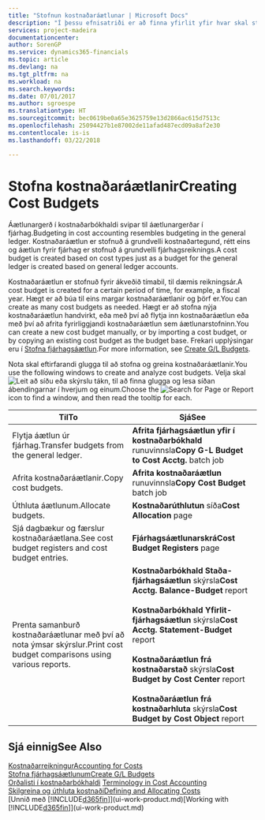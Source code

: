 ```yaml
---
title: "Stofnun kostnaðaráætlunar | Microsoft Docs"
description: "Í þessu efnisatriði er að finna yfirlit yfir hvar skal stofna og greina kostnaðaráætlanir."
services: project-madeira
documentationcenter: 
author: SorenGP
ms.service: dynamics365-financials
ms.topic: article
ms.devlang: na
ms.tgt_pltfrm: na
ms.workload: na
ms.search.keywords: 
ms.date: 07/01/2017
ms.author: sgroespe
ms.translationtype: HT
ms.sourcegitcommit: bec0619be0a65e3625759e13d2866ac615d7513c
ms.openlocfilehash: 25094427b1e87002de11afad487ecd09a8af2e30
ms.contentlocale: is-is
ms.lasthandoff: 03/22/2018

---
```

# <a name="creating-cost-budgets"></a><span data-ttu-id="4801d-103">Stofna kostnaðaráætlanir</span><span class="sxs-lookup"><span data-stu-id="4801d-103">Creating Cost Budgets</span></span>
<span data-ttu-id="4801d-104">Áætlunargerð í kostnaðarbókhaldi svipar til áætlunargerðar í fjárhag.</span><span class="sxs-lookup"><span data-stu-id="4801d-104">Budgeting in cost accounting resembles budgeting in the general ledger.</span></span> <span data-ttu-id="4801d-105">Kostnaðaráætlun er stofnuð á grundvelli kostnaðartegund, rétt eins og áætlun fyrir fjárhag er stofnuð á grundvelli fjárhagsreiknings.</span><span class="sxs-lookup"><span data-stu-id="4801d-105">A cost budget is created based on cost types just as a budget for the general ledger is created based on general ledger accounts.</span></span>  

<span data-ttu-id="4801d-106">Kostnaðaráætlun er stofnuð fyrir ákveðið tímabil, til dæmis reikningsár.</span><span class="sxs-lookup"><span data-stu-id="4801d-106">A cost budget is created for a certain period of time, for example, a fiscal year.</span></span> <span data-ttu-id="4801d-107">Hægt er að búa til eins margar kostnaðaráætlanir og þörf er.</span><span class="sxs-lookup"><span data-stu-id="4801d-107">You can create as many cost budgets as needed.</span></span> <span data-ttu-id="4801d-108">Hægt er að stofna nýja kostnaðaráætlun handvirkt, eða með því að flytja inn kostnaðaráætlun eða með því að afrita fyrirliggjandi kostnaðaráætlun sem áætlunarstofninn.</span><span class="sxs-lookup"><span data-stu-id="4801d-108">You can create a new cost budget manually, or by importing a cost budget, or by copying an existing cost budget as the budget base.</span></span> <span data-ttu-id="4801d-109">Frekari upplýsingar eru í [Stofna fjárhagsáætlun](finance-how-create-budgets.md).</span><span class="sxs-lookup"><span data-stu-id="4801d-109">For more information, see [Create G/L Budgets](finance-how-create-budgets.md).</span></span>

<span data-ttu-id="4801d-110">Nota skal eftirfarandi glugga til að stofna og greina kostnaðaráætlanir.</span><span class="sxs-lookup"><span data-stu-id="4801d-110">You use the following windows to create and analyze cost budgets.</span></span> <span data-ttu-id="4801d-111">Velja skal ![Leit að síðu eða skýrslu](media/ui-search/search_small.png "Leit að síðu eða skýrslu táknið") tákn, til að finna glugga og lesa síðan ábendingarnar í hverjum og einum.</span><span class="sxs-lookup"><span data-stu-id="4801d-111">Choose the ![Search for Page or Report](media/ui-search/search_small.png "Search for Page or Report icon") icon to find a window, and then read the tooltip for each.</span></span>

|<span data-ttu-id="4801d-112">Til</span><span class="sxs-lookup"><span data-stu-id="4801d-112">To</span></span>|<span data-ttu-id="4801d-113">Sjá</span><span class="sxs-lookup"><span data-stu-id="4801d-113">See</span></span>|  
|--------|---------|  
|<span data-ttu-id="4801d-114">Flytja áætlun úr fjárhag.</span><span class="sxs-lookup"><span data-stu-id="4801d-114">Transfer budgets from the general ledger.</span></span>|<span data-ttu-id="4801d-115">**Afrita fjárhagsáætlun yfir í kostnaðarbókhald** runuvinnsla</span><span class="sxs-lookup"><span data-stu-id="4801d-115">**Copy G-L Budget to Cost Acctg.** batch job</span></span>|  
|<span data-ttu-id="4801d-116">Afrita kostnaðaráætlanir.</span><span class="sxs-lookup"><span data-stu-id="4801d-116">Copy cost budgets.</span></span>|<span data-ttu-id="4801d-117">**Afrita kostnaðaráætlun** runuvinnsla</span><span class="sxs-lookup"><span data-stu-id="4801d-117">**Copy Cost Budget** batch job</span></span>|  
|<span data-ttu-id="4801d-118">Úthluta áætlunum.</span><span class="sxs-lookup"><span data-stu-id="4801d-118">Allocate budgets.</span></span>|<span data-ttu-id="4801d-119">**Kostnaðarúthlutun** síða</span><span class="sxs-lookup"><span data-stu-id="4801d-119">**Cost Allocation** page</span></span>|  
|<span data-ttu-id="4801d-120">Sjá dagbækur og færslur kostnaðaráætlana.</span><span class="sxs-lookup"><span data-stu-id="4801d-120">See cost budget registers and cost budget entries.</span></span>|<span data-ttu-id="4801d-121">**Fjárhagsáætlunarskrá**</span><span class="sxs-lookup"><span data-stu-id="4801d-121">**Cost Budget Registers** page</span></span>|  
|<span data-ttu-id="4801d-122">Prenta samanburð kostnaðaráætlunar með því að nota ýmsar skýrslur.</span><span class="sxs-lookup"><span data-stu-id="4801d-122">Print cost budget comparisons using various reports.</span></span>|<span data-ttu-id="4801d-123">**Kostnaðarbókhald Staða-fjárhagsáætlun** skýrsla</span><span class="sxs-lookup"><span data-stu-id="4801d-123">**Cost Acctg. Balance-Budget** report</span></span><br /><br /> <span data-ttu-id="4801d-124">**Kostnaðarbókhald Yfirlit-fjárhagsáætlun** skýrsla</span><span class="sxs-lookup"><span data-stu-id="4801d-124">**Cost Acctg. Statement-Budget** report</span></span><br /><br /> <span data-ttu-id="4801d-125">**Kostnaðaráætlun frá kostnaðarstað** skýrsla</span><span class="sxs-lookup"><span data-stu-id="4801d-125">**Cost Budget by Cost Center** report</span></span><br /><br /> <span data-ttu-id="4801d-126">**Kostnaðaráætlun frá kostnaðarhluta** skýrsla</span><span class="sxs-lookup"><span data-stu-id="4801d-126">**Cost Budget by Cost Object** report</span></span>|  

## <a name="see-also"></a><span data-ttu-id="4801d-127">Sjá einnig</span><span class="sxs-lookup"><span data-stu-id="4801d-127">See Also</span></span>  
[<span data-ttu-id="4801d-128">Kostnaðarreikningur</span><span class="sxs-lookup"><span data-stu-id="4801d-128">Accounting for Costs</span></span>](finance-manage-cost-accounting.md)  
[<span data-ttu-id="4801d-129">Stofna fjárhagsáætlunum</span><span class="sxs-lookup"><span data-stu-id="4801d-129">Create G/L Budgets</span></span>](finance-how-create-budgets.md)  
<span data-ttu-id="4801d-130">[Orðalisti í kostnaðarbókhaldi](finance-terminology-in-cost-accounting.md) </span><span class="sxs-lookup"><span data-stu-id="4801d-130">[Terminology in Cost Accounting](finance-terminology-in-cost-accounting.md) </span></span>  
[<span data-ttu-id="4801d-131">Skilgreina og úthluta kostnaði</span><span class="sxs-lookup"><span data-stu-id="4801d-131">Defining and Allocating Costs</span></span>](finance-define-and-allocate-costs.md)  
<span data-ttu-id="4801d-132">[Unnið með [!INCLUDE[d365fin](includes/d365fin_md.md)]](ui-work-product.md)</span><span class="sxs-lookup"><span data-stu-id="4801d-132">[Working with [!INCLUDE[d365fin](includes/d365fin_md.md)]](ui-work-product.md)</span></span>


